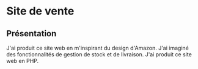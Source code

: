 # Site de vente

## Présentation

J'ai produit ce site web en m'inspirant du design d'Amazon. J'ai imaginé des fonctionnalités de gestion de stock et de livraison. J'ai produit ce site web en PHP.
